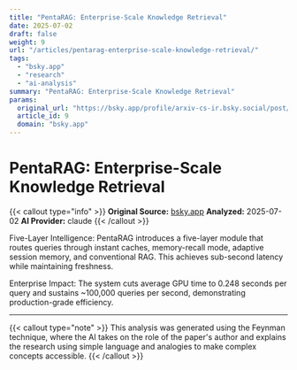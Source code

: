 ```yaml
---
title: "PentaRAG: Enterprise-Scale Knowledge Retrieval"
date: 2025-07-02
draft: false
weight: 9
url: "/articles/pentarag-enterprise-scale-knowledge-retrieval/"
tags:
  - "bsky.app"
  - "research"
  - "ai-analysis"
summary: "PentaRAG: Enterprise-Scale Knowledge Retrieval"
params:
  original_url: "https://bsky.app/profile/arxiv-cs-ir.bsky.social/post/3lssiq54mri2x"
  article_id: 9
  domain: "bsky.app"
---
```


# PentaRAG: Enterprise-Scale Knowledge Retrieval

{{< callout type="info" >}}
**Original Source:** [bsky.app](https://bsky.app/profile/arxiv-cs-ir.bsky.social/post/3lssiq54mri2x)
**Analyzed:** 2025-07-02
**AI Provider:** claude
{{< /callout >}}

Five-Layer Intelligence: PentaRAG introduces a five-layer module that routes queries through instant caches, memory-recall mode, adaptive session memory, and conventional RAG. This achieves sub-second latency while maintaining freshness.

Enterprise Impact: The system cuts average GPU time to 0.248 seconds per query and sustains ~100,000 queries per second, demonstrating production-grade efficiency.

---

{{< callout type="note" >}}
This analysis was generated using the Feynman technique, where the AI takes on the role of the paper's author and explains the research using simple language and analogies to make complex concepts accessible.
{{< /callout >}}
